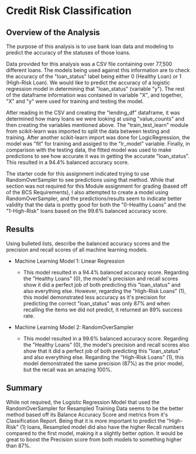 # Credit Risk Classification

## Overview of the Analysis

The purpose of this analysis is to use bank loan data and modeling to predict the accuracy of the statuses of those loans. 

Data provided for this analysis was a CSV file containing over 77,500 different loans. The models being used against this information are to check the accuracy of the "loan_status" label being either 0 (Healthy Loan) or 1 (High-Risk Loan). We would like to predict the accuracy of a logistic regression model in determining that "loan_status" (variable "y"). The rest of the dataframe information was contained in variable "X", and together, "X" and "y" were used for training and testing the model.  

After reading in the CSV and creating the "lending_df" dataframe, it was determined how many loans we were looking at using "value_counts" and then creating the variables mentioned above. The "train_test_learn" module from scikit-learn was imported to split the data between testing and training. After another scikit-learn import was done for LogicRegression, the model was "fit" for training and assiged to the "lr_model" variable. Finally, in comparison with the testing data, the fitted model was used to make predictions to see how accurate it was in getting the accurate "loan_status". This resulted in a 94.4% balanced accuracy score. 

The starter code for this assignment indicated trying to use RandomOverSampler to see predictions using that method. While that section was not required for this Module assignment for grading (based off of the BCS Requirements), I also attempted to create a model using RandomOverSampler, and the predictions/results seem to indicate better validity that the data is pretty good for both the "0-Healthy Loans" and the "1-High-Risk" loans based on the 99.6% balanced accuracy score. 


## Results

Using bulleted lists, describe the balanced accuracy scores and the precision and recall scores of all machine learning models.

* Machine Learning Model 1: Linear Regression
  * This model resulted in a 94.4% balanced accuracy score. Regarding the "Healthy Loans" (0), the model's precision and recall scores show it did a perfect job of both predicting this "loan_status" and also everything else. However, regarding the "High-Risk Loans" (1), this model demonstrated less accuracy as it's precision for predicting the correct "loan_status" was only 87% and when recalling the items we did not predict, it returned an 89% success rate. 
     
* Machine Learning Model 2: RandomOverSampler
  * This model resulted in a 99.6% balanced accuracy score. Regarding the "Healthy Loans" (0), the model's precision and recall scores also show that it did a perfect job of both predicting this "loan_status" and also everything else. Regarding the "High-Risk Loans" (1), this model demonstrated the same precision (87%) as the prior model, but the recall was an amazing 100%. 

## Summary

While not required, the Logistic Regression Model that used the RandomOverSampler for Resampled Training Data seems to be the better method based off its Balance Accuracy Score and metrics from it's Classification Report. Being that it is more important to predict the "High-Risk" (1) loans, Resampled model did also have the higher Recall numbers compared to the first model, making it a slightly better option. It would be great to boost the Precision score from both models to something higher than 87%.
